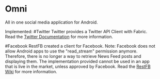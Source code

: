 # Omni
All in one social media application for Android.

Implemented:
#Twitter
Twitter provides a Twitter API Client with Fabric. 
   Read the [Twitter Documentation](https://dev.twitter.com/twitter-kit/android/api) for more information.

#Facebook
RestFB created a client for Facebook.
Note: Facebook does not allow Android apps to use the "read_stream" permission anymore. Therefore, there is no longer a way to retrieve News Feed posts and displaying them. The implementation provided cannot be used in an app that is live in the market, unless approved by Facebook.
   Read the [RestFB Wiki](http://restfb.com/) for more information.
